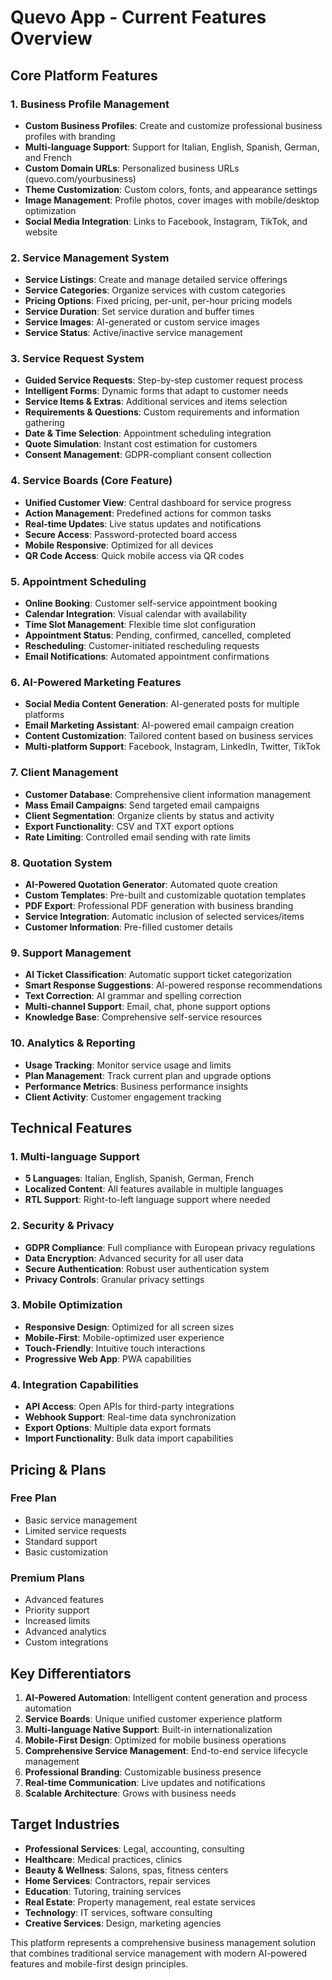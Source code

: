 # Quevo App - Current Features Overview

## Core Platform Features

### 1. Business Profile Management
- **Custom Business Profiles**: Create and customize professional business profiles with branding
- **Multi-language Support**: Support for Italian, English, Spanish, German, and French
- **Custom Domain URLs**: Personalized business URLs (quevo.com/yourbusiness)
- **Theme Customization**: Custom colors, fonts, and appearance settings
- **Image Management**: Profile photos, cover images with mobile/desktop optimization
- **Social Media Integration**: Links to Facebook, Instagram, TikTok, and website

### 2. Service Management System
- **Service Listings**: Create and manage detailed service offerings
- **Service Categories**: Organize services with custom categories
- **Pricing Options**: Fixed pricing, per-unit, per-hour pricing models
- **Service Duration**: Set service duration and buffer times
- **Service Images**: AI-generated or custom service images
- **Service Status**: Active/inactive service management

### 3. Service Request System
- **Guided Service Requests**: Step-by-step customer request process
- **Intelligent Forms**: Dynamic forms that adapt to customer needs
- **Service Items & Extras**: Additional services and items selection
- **Requirements & Questions**: Custom requirements and information gathering
- **Date & Time Selection**: Appointment scheduling integration
- **Quote Simulation**: Instant cost estimation for customers
- **Consent Management**: GDPR-compliant consent collection

### 4. Service Boards (Core Feature)
- **Unified Customer View**: Central dashboard for service progress
- **Action Management**: Predefined actions for common tasks
- **Real-time Updates**: Live status updates and notifications
- **Secure Access**: Password-protected board access
- **Mobile Responsive**: Optimized for all devices
- **QR Code Access**: Quick mobile access via QR codes

### 5. Appointment Scheduling
- **Online Booking**: Customer self-service appointment booking
- **Calendar Integration**: Visual calendar with availability
- **Time Slot Management**: Flexible time slot configuration
- **Appointment Status**: Pending, confirmed, cancelled, completed
- **Rescheduling**: Customer-initiated rescheduling requests
- **Email Notifications**: Automated appointment confirmations

### 6. AI-Powered Marketing Features
- **Social Media Content Generation**: AI-generated posts for multiple platforms
- **Email Marketing Assistant**: AI-powered email campaign creation
- **Content Customization**: Tailored content based on business services
- **Multi-platform Support**: Facebook, Instagram, LinkedIn, Twitter, TikTok

### 7. Client Management
- **Customer Database**: Comprehensive client information management
- **Mass Email Campaigns**: Send targeted email campaigns
- **Client Segmentation**: Organize clients by status and activity
- **Export Functionality**: CSV and TXT export options
- **Rate Limiting**: Controlled email sending with rate limits

### 8. Quotation System
- **AI-Powered Quotation Generator**: Automated quote creation
- **Custom Templates**: Pre-built and customizable quotation templates
- **PDF Export**: Professional PDF generation with business branding
- **Service Integration**: Automatic inclusion of selected services/items
- **Customer Information**: Pre-filled customer details

### 9. Support Management
- **AI Ticket Classification**: Automatic support ticket categorization
- **Smart Response Suggestions**: AI-powered response recommendations
- **Text Correction**: AI grammar and spelling correction
- **Multi-channel Support**: Email, chat, phone support options
- **Knowledge Base**: Comprehensive self-service resources

### 10. Analytics & Reporting
- **Usage Tracking**: Monitor service usage and limits
- **Plan Management**: Track current plan and upgrade options
- **Performance Metrics**: Business performance insights
- **Client Activity**: Customer engagement tracking

## Technical Features

### 1. Multi-language Support
- **5 Languages**: Italian, English, Spanish, German, French
- **Localized Content**: All features available in multiple languages
- **RTL Support**: Right-to-left language support where needed

### 2. Security & Privacy
- **GDPR Compliance**: Full compliance with European privacy regulations
- **Data Encryption**: Advanced security for all user data
- **Secure Authentication**: Robust user authentication system
- **Privacy Controls**: Granular privacy settings

### 3. Mobile Optimization
- **Responsive Design**: Optimized for all screen sizes
- **Mobile-First**: Mobile-optimized user experience
- **Touch-Friendly**: Intuitive touch interactions
- **Progressive Web App**: PWA capabilities

### 4. Integration Capabilities
- **API Access**: Open APIs for third-party integrations
- **Webhook Support**: Real-time data synchronization
- **Export Options**: Multiple data export formats
- **Import Functionality**: Bulk data import capabilities

## Pricing & Plans

### Free Plan
- Basic service management
- Limited service requests
- Standard support
- Basic customization

### Premium Plans
- Advanced features
- Priority support
- Increased limits
- Advanced analytics
- Custom integrations

## Key Differentiators

1. **AI-Powered Automation**: Intelligent content generation and process automation
2. **Service Boards**: Unique unified customer experience platform
3. **Multi-language Native Support**: Built-in internationalization
4. **Mobile-First Design**: Optimized for mobile business operations
5. **Comprehensive Service Management**: End-to-end service lifecycle management
6. **Professional Branding**: Customizable business presence
7. **Real-time Communication**: Live updates and notifications
8. **Scalable Architecture**: Grows with business needs

## Target Industries

- **Professional Services**: Legal, accounting, consulting
- **Healthcare**: Medical practices, clinics
- **Beauty & Wellness**: Salons, spas, fitness centers
- **Home Services**: Contractors, repair services
- **Education**: Tutoring, training services
- **Real Estate**: Property management, real estate services
- **Technology**: IT services, software consulting
- **Creative Services**: Design, marketing agencies

This platform represents a comprehensive business management solution that combines traditional service management with modern AI-powered features and mobile-first design principles.



